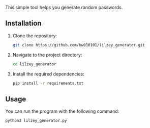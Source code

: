 
This simple tool helps you generate random passwords.

## Installation

1. Clone the repository:

    ```bash
    git clone https://github.com/hw010101/lilzey_generator.git
    ```

2. Navigate to the project directory:

    ```bash
    cd lilzey_generator
    ```

3. Install the required dependencies:

    ```bash
    pip install -r requirements.txt
    ```

## Usage

You can run the program with the following command:

```bash
python3 lilzey_generator.py
